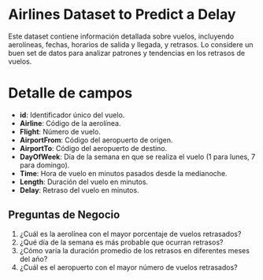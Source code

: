 # Airlines Dataset to Predict a Delay

Este dataset contiene información detallada sobre vuelos, incluyendo aerolíneas, fechas, horarios de salida y llegada, y retrasos. Lo considere un buen set de datos para analizar patrones y tendencias en los retrasos de vuelos.

# Detalle de campos
- **id**: Identificador único del vuelo.
- **Airline**: Código de la aerolínea.
- **Flight**: Número de vuelo.
- **AirportFrom**: Código del aeropuerto de origen.
- **AirportTo**: Código del aeropuerto de destino.
- **DayOfWeek**: Día de la semana en que se realiza el vuelo (1 para lunes, 7 para domingo).
- **Time**: Hora de vuelo en minutos pasados desde la medianoche.
- **Length**: Duración del vuelo en minutos.
- **Delay**: Retraso del vuelo en minutos.

## Preguntas de Negocio
1. ¿Cuál es la aerolínea con el mayor porcentaje de vuelos retrasados?
2. ¿Qué día de la semana es más probable que ocurran retrasos?
3. ¿Cómo varía la duración promedio de los retrasos en diferentes meses del año?
4. ¿Cuál es el aeropuerto con el mayor número de vuelos retrasados?
